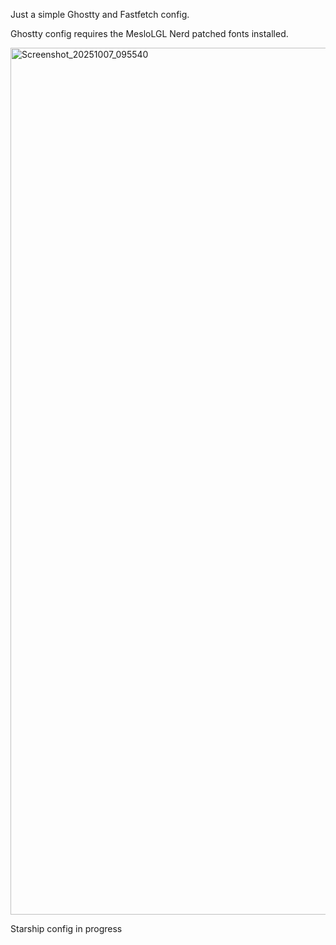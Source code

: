 Just a simple Ghostty and Fastfetch config.

Ghostty config requires the MesloLGL Nerd patched fonts installed.

<img width="2534" height="1387" alt="Screenshot_20251007_095540" src="https://github.com/user-attachments/assets/8ce6fd26-2320-48a4-82cc-77ec51fdbf3f" />

Starship config in progress
